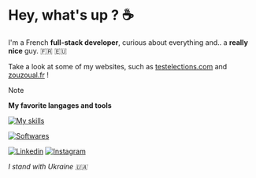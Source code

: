 # Hey, what's up ? ☕

I'm a French **full-stack developer**, curious about everything and.. a **really nice** guy. 🇫🇷 🇪🇺

Take a look at some of my websites, such as [testelections.com](https://testelections.com) and [zouzoual.fr](https://zouzoual.fr) !

> [!NOTE]
>
> **My favorite langages and tools**
>
> [![My skills](https://skillicons.dev/icons?i=git,js,nodejs,vue,express,sequelize)](https://skillicons.dev)
> 
> [![Softwares](https://skillicons.dev/icons?i=vscode,photoshop,illustrator,figma)](https://skillicons.dev)
>

[![Linkedin](https://img.shields.io/badge/linkedin-%230077B5?style=for-the-badge&logo=linkedin&logoColor=FFFFFF)](https://www.linkedin.com/in/ulysse-pennetier-752236267/)
[![Instagram](https://img.shields.io/badge/instagram-FFFFFF?style=for-the-badge&logo=instagram&logoColor=red)](https://www.instagram.com/ulysse_pennetier/)

*I stand with Ukraine 🇺🇦* 